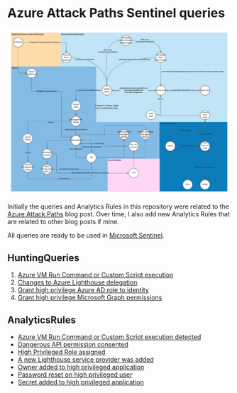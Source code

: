 # Azure Attack Paths Sentinel queries

![Azure Attack Paths](./images/AzureDominancePathsColor.png)

Initially the queries and Analytics Rules in this repository were related to the [Azure Attack Paths](https://cloudbrothers.info/en/azure-attack-paths/) blog post. Over time, I also add new Analytics Rules that are related to other blog posts if mine.

All queries are ready to be used in [Microsoft Sentinel](https://docs.microsoft.com/en-us/azure/sentinel/overview).

## HuntingQueries

1. [Azure VM Run Command or Custom Script execution](./HuntingQueries/AzureVMRunCommandorCustomScriptExecution.yaml)
1. [Changes to Azure Lighthouse delegation](./HuntingQueries/ChangesToAzureLighthouseDelegation.yaml)
1. [Grant high privilege Azure AD role to identity](./HuntingQueries/GrantHighPrivilegeAzureADRoleToIdentity.yaml)
1. [Grant high privilege Microsoft Graph permissions](./HuntingQueries/GrantHighPrivilegeMicrosoftGraphPermissions.yaml)

## AnalyticsRules

* [Azure VM Run Command or Custom Script execution detected](./AnalyticsRules/AzureVmRunCommandOrCustomScriptExecutionDetected.yaml)
* [Dangerous API permission consented](./AnalyticsRules/DangerousAPIPermissionConsented.yaml)
* [High Privileged Role assigned](./AnalyticsRules/HighPrivilegedRoleAssigned.yaml)
* [A new Lighthouse service provider was added](./AnalyticsRules/NewLighthouseServiceProviderWasAdded.yaml)
* [Owner added to high privileged application](./AnalyticsRules/OwnerAddedToHighPrivilegedApplication.yaml)
* [Password reset on high privileged user](./AnalyticsRules/PasswordResetOnHighPrivilegedUser.yaml)
* [Secret added to high privileged application](./AnalyticsRules/SecretAddedToHighPrivilegedApplication.yaml)
